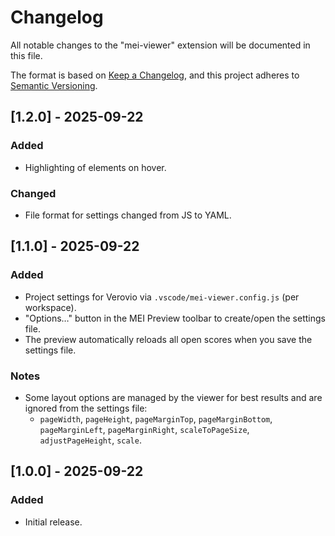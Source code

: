 # Changelog

All notable changes to the "mei-viewer" extension will be documented in this file.

The format is based on [Keep a Changelog](https://keepachangelog.com/en/1.1.0/),
and this project adheres to [Semantic Versioning](https://semver.org/spec/v2.0.0.html).

## [1.2.0] - 2025-09-22

### Added
- Highlighting of elements on hover.

### Changed
- File format for settings changed from JS to YAML.

## [1.1.0] - 2025-09-22

### Added
- Project settings for Verovio via `.vscode/mei-viewer.config.js` (per workspace).
- "Options…" button in the MEI Preview toolbar to create/open the settings file.
- The preview automatically reloads all open scores when you save the settings file.

### Notes
- Some layout options are managed by the viewer for best results and are ignored from the settings file:
  - `pageWidth`, `pageHeight`, `pageMarginTop`, `pageMarginBottom`, `pageMarginLeft`, `pageMarginRight`, `scaleToPageSize`, `adjustPageHeight`, `scale`.

## [1.0.0] - 2025-09-22

### Added
- Initial release.